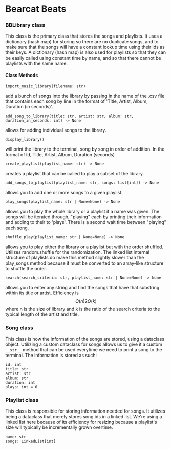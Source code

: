
# Bearcat Beats

### BBLibrary class

This class is the primary class that stores the songs and playlists. It uses a dictionary (hash map) for storing so there are no duplicate songs, and to make sure that the songs will have a constant lookup time using their ids as their keys. A dictionary (hash map) is also used for playlists so that they can be easily called using constant time by name, and so that there cannot be playlists with the same name.

#### Class Methods

    import_music_library(filename: str)

add a bunch of songs into the library by passing in the name of the .csv file that contains each song by line in the format of 'Title, Artist, Album, Duration (in seconds)'.

    add_song_to_library(title: str, artist: str, album: str, duration_in_seconds: int) -> None 

allows for adding individual songs to the library.

    display_library()

will print the library to the terminal, song by song in order of addition. In the format of Id, Title, Artist, Album, Duration (seconds)

    create_playlist(playlist_name: str) -> None

creates a playlist that can be called to play a subset of the library.

    add_songs_to_playlist(playlist_name: str, songs: list[int]) -> None

allows you to add one or more songs to a given playlist.

    play_songs(playlist_name: str | None=None) -> None

allows you to play the whole library or a playlist if a name was given. The songs will be iterated through, "playing" each by printing their information and adding to their to 'plays'. There is a second wait time between "playing" each song.

    shuffle_play(playlist_name: str | None=None) -> None

allows you to play either the library or a playlist but with the order shuffled. Utilizes random.shuffle for the randomization. The linked list internal structure of playlists do make this method slightly slower than the play_songs method because it must be converted to an array-like structure to shuffle the order.

    search(search_criteria: str, playlist_name: str | None=None) -> None

allows you to enter any string and find the songs that have that substring within its title or artist. Efficiency is 
$$O(n)2O(k)$$ 
where n is the size of library and k is the ratio of the search criteria to the typical length of the artist and title.

### Song class

This class is how the information of the songs are stored, using a dataclass object. Utilizing a custom dataclass for songs allows us to give it a custom `__str__` method that can be used everytime we need to print a song to the terminal. The information is stored as such:

    id: int
    title: str
    artist: str
    album: str
    duration: int
    plays: int = 0

### Playlist class

This class is responsible for storing information needed for songs. It utilizes being a dataclass that merely stores song ids in a linked list. We're using a linked list here because of its efficiency for resizing because a playlist's size will typically be incrementally grown overtime.

    name: str
    songs: LinkedList[int]
